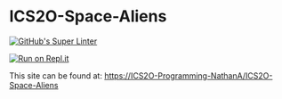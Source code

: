 # ICS2O-Space-Aliens
[![GitHub's Super Linter](https://github.com/ICS2O-Programming-NathanA/ICS2O-Space-Aliens/workflows/GitHub's%20Super%20Linter/badge.svg)](https://github.com/ICS2O-Programming-NathanA/ICS2O-Space-Aliens/actions)

[![Run on Repl.it](https://repl.it/badge/github/ICS2O-Programming-NathanA/ICS2O-Space-Aliens)](https://repl.it/github/ICS2O-Programming-NathanA/ICS2O-Space-Aliens)

This site can be found at: [https://ICS2O-Programming-NathanA/ICS2O-Space-Aliens](https://ICS2O-Programming-NathanA/ICS2O-Space-Aliens)